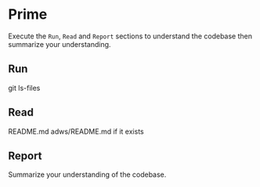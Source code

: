# Prime
Execute the `Run`, `Read` and `Report` sections to understand the codebase then summarize your understanding.

## Run
git ls-files

## Read
README.md
adws/README.md if it exists

## Report
Summarize your understanding of the codebase.